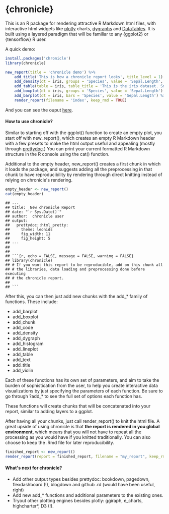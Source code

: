 {chronicle}
================

This is an R package for rendering attractive R Markdown html files,
with interactive html widgets like [plotly](https://plotly.com/r/)
charts, [dygraphs](https://rstudio.github.io/dygraphs/) and
[DataTables](https://rstudio.github.io/DT/). It is built using a layered
paradigm that will be familiar to any {ggplot2} or {tensorflow} R user.

A quick demo:

``` r
install.packages('chronicle')
library(chronicle)

new_report(title = 'chronicle demo') %>%
    add_title('This is how a chronicle report looks', title_level = 1) %>%
    add_density(dt = iris, groups = 'Species', value = 'Sepal.Length', faceted = F) %>%
    add_table(table = iris, table_title = 'This is the iris dataset. Smells good!', html_table_type = 'DT') %>%
    add_boxplot(dt = iris, groups = 'Species', value = 'Sepal.Length') %>%
    add_barplot(dt = iris, bars = 'Species', value = 'Sepal.Length') %>%
    render_report(filename = 'index', keep_rmd = TRUE)
```

And you can see the ouput [here](https://pheymanss.github.io/).

#### How to use chronicle?

Similar to starting off with the ggplot() function to create an empty
plot, you start off with new\_report(), which creates an empty R
Markdown header with a few presets to make the html output useful and
appealing (mostly through
[prettydoc](https://github.com/yixuan/prettydoc).) You can print your
current formatted R Markdown structure in the R console using the cat()
function.

Additional to the empty header, new\_report() creates a first chunk in
which it loads the package, and suggests adding all the preprocessing in
that chunk to have reproducibility by rendering through direct knitting
instead of relying on chronicle's rendering.

``` r
empty_header <- new_report()
cat(empty_header)
```

    ## ---
    ## title:  New chronicle Report
    ## date: "`r Sys.Date()`"
    ## author:  chronicle user
    ## output: 
    ##   prettydoc::html_pretty: 
    ##     theme: leonids
    ##     fig_width: 11
    ##     fig_height: 5
    ## ---
    ## 
    ## 
    ## ```{r, echo = FALSE, message = FALSE, warning = FALSE}
    ## library(chronicle)
    ## # If you want this report to be reproducible, add on this chunk all
    ## # the libraries, data loading and preprocessing done before executing
    ## # the chronicle report.
    ## 
    ## ```

After this, you can then just add new chunks with the add\_\* family of
functions. These include:

-   add\_barplot
-   add\_boxplot
-   add\_chunk
-   add\_code
-   add\_density
-   add\_dygraph
-   add\_histogram
-   add\_lineplot
-   add\_table
-   add\_text
-   add\_title
-   add\_violin

Each of these functions has its own set of parameters, and aim to take
the burden of sophistication from the user, to help you create
interactive data visualizations by just specifying the parameters of
each function. Be sure to go through ?add\_\* to see the full set of
options each function has.

These functions will create chunks that will be concatenated into your
report, similar to adding layers to a ggplot.

After having all your chunks, just call render\_report() to knit the
html file. A great upside of using chronicle is that **the report is
rendered in you global environment**, which means that you will not have
to repeat all the processing as you would have if you knitted
traditionally. You can also choose to keep the .Rmd file for later
reproducibility.

``` r
finished_report <- new_report()
render_report(report = finished_report, filename = "my_report", keep_rmd = TRUE)
```

#### What's next for chronicle?

-   Add other output types besides prettydoc: bookdown, pagedown,
    flexdashboard (!), blogdown and github .rd (would have been useful, right)
-   Add new add\_\* functions and additional parameters to the existing
    ones.
-   Tryout other plotting engines besides plotly: ggiraph, e\_charts,
    highcharter\*, D3 (!).
